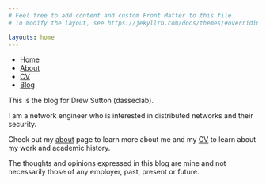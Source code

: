```yaml
---
# Feel free to add content and custom Front Matter to this file.
# To modify the layout, see https://jekyllrb.com/docs/themes/#overriding-theme-defaults

layouts: home
---
```


<html>
	<body>
			<nav>
			<ul>
				<li><a href="/">Home</a></li>
				<li><a href="/about">About</a></li>
				<li><a href="/CV">CV</a></li>
				<li><a href="/blog">Blog</a></li>
			</ul>
			</nav>
		<p>This is the blog for Drew Sutton (dasseclab).</p>
		<p></p>
		<p>I am a network engineer who is interested in distributed networks and their security.</p>
		<p>Check out my <a href="/about">about</a> page to learn more about me and my <a href="/CV">CV</a> to learn about my work and academic history.</p>
		<p></p>
		<p>The thoughts and opinions expressed in this blog are mine and not necessarily those of any employer, past, present or future.</p>
	</body>
</html>